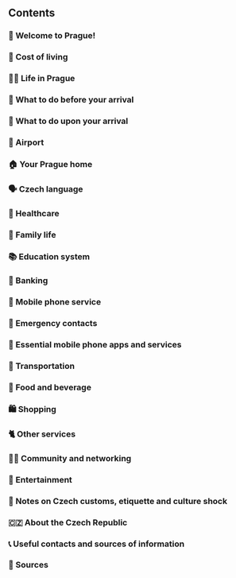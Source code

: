 <h2>Contents</h2>

<h3>🤗 Welcome to Prague!</h3>
<h3>💸 Cost of living</h3>
<h3>👍🏻 Life in Prague</h3>
<h3>🛫 What to do before your arrival</h3>
<h3>🛬 What to do upon your arrival</h3>
<h3>🛃 Airport</h3>
<h3>🏠 Your Prague home</h3>
<h3>🗣 Czech language</h3>
<h3>🏥 Healthcare</h3>
<h3>🌈 Family life</h3>
<h3>📚 Education system</h3>
<h3>🏧 Banking</h3>
<h3>📶 Mobile phone service</h3>
<h3>🚨 Emergency contacts</h3>
<h3>📱 Essential mobile phone apps and services</h3>
<h3>🚀 Transportation</h3>
<h3>🍾 Food and beverage</h3>
<h3>🛍 Shopping</h3>
<h3>🐈 Other services</h3>
<h3>🙋‍♀️ Community and networking</h3>
<h3>🍿 Entertainment</h3>
<h3>🙇 Notes on Czech customs, etiquette and culture shock</h3>
<h3>🇨🇿 About the Czech Republic</h3>
<h3>📞 Useful contacts and sources of information</h3>
<h3>🔗 Sources</h3>
